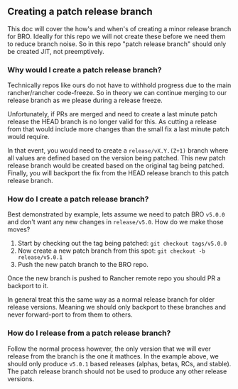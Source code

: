## Creating a patch release branch

This doc will cover the how's and when's of creating a minor release branch for BRO. 
Ideally for this repo we will not create these before we need them to reduce branch noise.
So in this repo "patch release branch" should only be created JIT, not preemptively.

### Why would I create a patch release branch?
Technically repos like ours do not have to withhold progress due to the main rancher/rancher code-freeze.
So in theory we can continue merging to our release branch as we please during a release freeze.

Unfortunately, if PRs are merged and need to create a last minute patch release the HEAD branch is no longer valid for this.
As cutting a release from that would include more changes than the small fix a last minute patch would require.

In that event, you would need to create a `release/vX.Y.(Z+1)` branch where all values are defined based on the version being patched.
This new patch release branch would be created based on the original tag being patched.
Finally, you will backport the fix from the HEAD release branch to this patch release branch.

### How do I create a patch release branch?

Best demonstrated by example, lets assume we need to patch BRO `v5.0.0` and don't want any new changes in `release/v5.0`.
How do we make those moves?

1. Start by checking out the tag being patched: ```git checkout tags/v5.0.0```
2. Now create a new patch branch from this spot: ```git checkout -b release/v5.0.1```
3. Push the new patch branch to the BRO repo.

Once the new branch is pushed to Rancher remote repo you should PR a backport to it.

In general treat this the same way as a normal release branch for older release versions.
Meaning we should only backport to these branches and never forward-port to from them to others.

### How do I release from a patch release branch?

Follow the normal process however, the only version that we will ever release from the branch is the one it mathces.
In the example above, we should only produce `v5.0.1` based releases (alphas, betas, RCs, and stable).
The patch release branch should not be used to produce any other release versions.